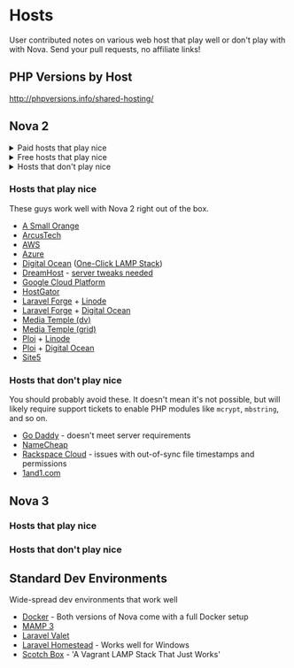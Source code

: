 # Hosts

User contributed notes on various web host that play well or don't play with with Nova. Send your pull requests, no affiliate links!

## PHP Versions by Host
<http://phpversions.info/shared-hosting/>

## Nova 2

<details><summary>Paid hosts that play nice</summary></details>

<details><summary>Free hosts that play nice</summary>

- [A Small Orange](https://asmallorange.com/)
- [ArcusTech](https://www.arcustech.com/)
- [AWS](https://aws.amazon.com/)
- [Azure](https://azure.microsoft.com/)
- [Digital Ocean](https://www.digitalocean.com/) ([One-Click LAMP Stack](https://www.digitalocean.com/features/one-click-apps/))
- [DreamHost](https://www.dreamhost.com/) - [server tweaks needed](https://github.com/anodyne/hosts/wiki/Dreamhost-tweaks)
- [Google Cloud Platform](https://cloud.google.com/)
- [HostGator](http://www.hostgator.com/)
- [Laravel Forge](https://forge.laravel.com/) + [Linode](https://www.linode.com/)
- [Laravel Forge](https://forge.laravel.com/) + [Digital Ocean](https://www.digitalocean.com)
- [Media Temple (dv)](https://mediatemple.net/)
- [Media Temple (grid)](https://mediatemple.net/)
- [Ploi](https://ploi.io) + [Linode](https://www.linode.com/)
- [Ploi](https://ploi.io) + [Digital Ocean](https://www.digitalocean.com)
- [Site5](https://www.site5.com/)

</details>

<details><summary>Hosts that don't play nice</summary></details>

### Hosts that play nice

These guys work well with Nova 2 right out of the box.

- [A Small Orange](https://asmallorange.com/)
- [ArcusTech](https://www.arcustech.com/)
- [AWS](https://aws.amazon.com/)
- [Azure](https://azure.microsoft.com/)
- [Digital Ocean](https://www.digitalocean.com/) ([One-Click LAMP Stack](https://www.digitalocean.com/features/one-click-apps/))
- [DreamHost](https://www.dreamhost.com/) - [server tweaks needed](https://github.com/anodyne/hosts/wiki/Dreamhost-tweaks)
- [Google Cloud Platform](https://cloud.google.com/)
- [HostGator](http://www.hostgator.com/)
- [Laravel Forge](https://forge.laravel.com/) + [Linode](https://www.linode.com/)
- [Laravel Forge](https://forge.laravel.com/) + [Digital Ocean](https://www.digitalocean.com)
- [Media Temple (dv)](https://mediatemple.net/)
- [Media Temple (grid)](https://mediatemple.net/)
- [Ploi](https://ploi.io) + [Linode](https://www.linode.com/)
- [Ploi](https://ploi.io) + [Digital Ocean](https://www.digitalocean.com)
- [Site5](https://www.site5.com/)

### Hosts that don't play nice

You should probably avoid these. It doesn't mean it's not possible, but will likely require support tickets to enable PHP modules like `mcrypt`, `mbstring`, and so on.

- [Go Daddy](https://godaddy.com) - doesn't meet server requirements
- [NameCheap](https://namecheap.com)
- [Rackspace Cloud](https://www.rackspace.com/cloud/) - issues with out-of-sync file timestamps and permissions
- [1and1.com](https://1and1.com)

## Nova 3

### Hosts that play nice

### Hosts that don't play nice

## Standard Dev Environments

Wide-spread dev environments that work well

- [Docker](https://www.docker.com/) - Both versions of Nova come with a full Docker setup
- [MAMP 3](https://www.mamp.info/en/)
- [Laravel Valet](https://laravel.com/docs/master/valet)
- [Laravel Homestead](https://laravel.com/docs/homestead) - Works well for Windows
- [Scotch Box](https://github.com/scotch-io/scotch-box) - 'A Vagrant LAMP Stack That Just Works'
